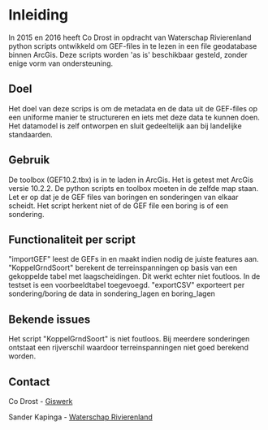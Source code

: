 # Inleiding
In 2015 en 2016 heeft Co Drost in opdracht van Waterschap Rivierenland python scripts ontwikkeld om GEF-files in te lezen in een file geodatabase binnen ArcGis. Deze scripts worden 'as is' beschikbaar gesteld, zonder enige vorm van ondersteuning. 

## Doel
Het doel van deze scrips is om de metadata en de data uit de GEF-files op een uniforme manier te structureren en iets met deze data te kunnen doen. Het datamodel is zelf ontworpen en sluit gedeeltelijk aan bij landelijke standaarden.

## Gebruik
De toolbox (GEF10.2.tbx) is in te laden in ArcGis. Het is getest met ArcGis versie 10.2.2. De python scripts en toolbox moeten in de zelfde map staan.
Let er op dat je de GEF files van boringen en sonderingen van elkaar scheidt. Het script herkent niet of de GEF file een boring is of een sondering.

## Functionaliteit per script
"importGEF" leest de GEFs in en maakt indien nodig de juiste features aan.
"KoppelGrndSoort" berekent de terreinspanningen op basis van een gekoppelde tabel met laagscheidingen. Dit werkt echter niet foutloos. In de testset is een voorbeeldtabel toegevoegd.
"exportCSV" exporteert per sondering/boring de data in sondering_lagen en boring_lagen

## Bekende issues
Het script "KoppelGrndSoort" is niet foutloos. Bij meerdere sonderingen ontstaat een rijverschil waardoor terreinspanningen niet goed berekend worden.

## Contact
Co Drost - [Giswerk](https://www.giswerk.nl/)

Sander Kapinga - [Waterschap Rivierenland](https://www.waterschaprivierenland.nl/)
